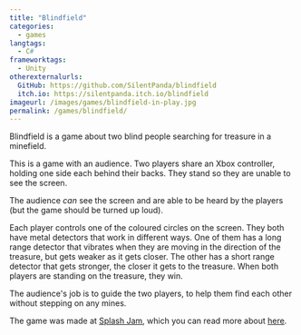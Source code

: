 ```yaml
---
title: "Blindfield"
categories:
  - games
langtags:
  - C#
frameworktags:
  - Unity
otherexternalurls:
  GitHub: https://github.com/SilentPanda/blindfield
  itch.io: https://silentpanda.itch.io/blindfield
imageurl: /images/games/blindfield-in-play.jpg
permalink: /games/blindfield/
---
```

Blindfield is a game about two blind people searching for treasure in a minefield.

This is a game with an audience. Two players share an Xbox controller, holding one side each behind their backs. They stand so they are unable to see the screen.

The audience *can* see the screen and are able to be heard by the players (but the game should be turned up loud).

Each player controls one of the coloured circles on the screen. They both have metal detectors that work in different ways. One of them has a long range detector that vibrates when they are moving in the direction of the treasure, but gets weaker as it gets closer. The other has a short range detector that gets stronger, the closer it gets to the treasure. When both players are standing on the treasure, they win.

The audience's job is to guide the two players, to help them find each other without stepping on any mines.

The game was made at [Splash Jam](http://www.splash-jam.com/), which you can read more about [here](/blog/2016/02/23/splash-jam-2016/).
